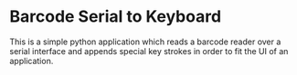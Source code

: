 # Barcode Serial to Keyboard

This is a simple python application which reads a barcode reader over
a serial interface and appends special key strokes in order to fit the UI
of an application.
